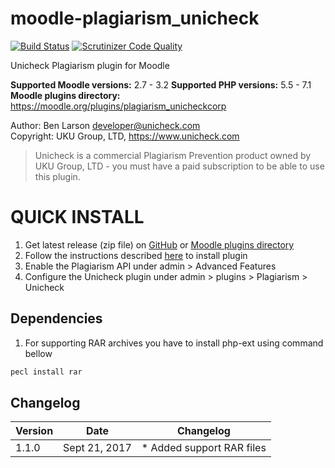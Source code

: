 # moodle-plagiarism_unicheck  

[![Build Status](https://travis-ci.org/unicheck/moodle-plagiarism_unicheckcorp.svg?branch=master)](https://travis-ci.org/unicheck/moodle-plagiarism_unicheckcorp)
[![Scrutinizer Code Quality](https://scrutinizer-ci.com/g/unicheck/moodle-plagiarism_unicheckcorp/badges/quality-score.png?b=release%2F1.x)](https://scrutinizer-ci.com/g/unicheck/moodle-plagiarism_unicheckcorp/?branch=release%2F1.x)

Unicheck Plagiarism plugin for Moodle

**Supported Moodle versions:** 2.7 - 3.2
**Supported PHP versions:** 5.5 - 7.1  
**Moodle plugins directory:** https://moodle.org/plugins/plagiarism_unicheckcorp

Author: Ben Larson <developer@unicheck.com>  
Copyright: UKU Group, LTD, https://www.unicheck.com  

 > Unicheck is a commercial Plagiarism Prevention product owned by UKU Group, LTD - you must have a paid subscription to be able to use this plugin.  

QUICK INSTALL  
==============  

1. Get latest release (zip file) on [GitHub](https://github.com/unicheck/moodle-plagiarism_unicheckcorp/releases) or 
[Moodle plugins directory](https://moodle.org/plugins/plagiarism_unicheckcorp)
2. Follow the instructions described [here](https://docs.moodle.org/31/en/Installing_plugins#Installing_via_uploaded_ZIP_file) to install plugin
3. Enable the Plagiarism API under admin > Advanced Features  
4. Configure the Unicheck plugin under admin > plugins > Plagiarism > Unicheck  

## Dependencies  

1. For supporting RAR archives you have to install php-ext using command bellow 
```sh
pecl install rar
```

## Changelog

| Version | Date | Changelog |
| ------- | ---- | --------- |
| 1.1.0 | Sept 21, 2017 | * Added support RAR files |